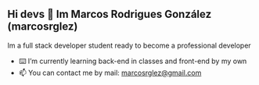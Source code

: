 ## Hi devs 👋 Im Marcos Rodrigues González (marcosrglez)

Im a full stack developer student ready to become a professional developer
- ⌨️ I’m currently learning back-end in classes and front-end by my own
- 📫 You can contact me by mail: marcosrglez@gmail.com
